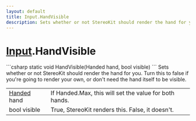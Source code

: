 ```yaml
---
layout: default
title: Input.HandVisible
description: Sets whether or not StereoKit should render the hand for you. Turn this to false if you're going to render your own, or don't need the hand itself to be visible.
---
```

# [Input]({{site.url}}/Pages/Reference/Input.html).HandVisible

<div class='signature' markdown='1'>
```csharp
static void HandVisible(Handed hand, bool visible)
```
Sets whether or not StereoKit should render the hand for
you. Turn this to false if you're going to render your own, or
don't need the hand itself to be visible.
</div>

|  |  |
|--|--|
|[Handed]({{site.url}}/Pages/Reference/Handed.html) hand|If Handed.Max, this will set the value for              both hands.|
|bool visible|True, StereoKit renders this. False, it             doesn't.|




